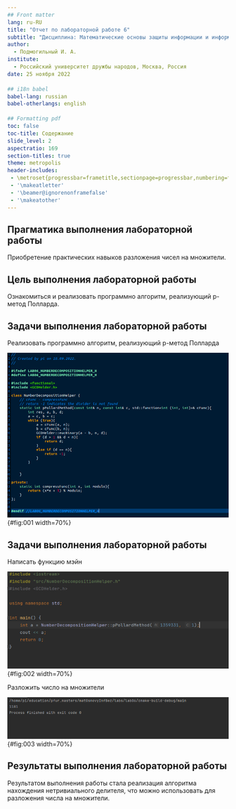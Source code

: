 ```yaml
---
## Front matter
lang: ru-RU
title: "Отчет по лабораторной работе 6"
subtitle: "Дисциплина: Математические основы защиты информации и информационной безопасности"
author:
  - Подмогильный И. А.
institute:
  - Российский университет дружбы народов, Москва, Россия
date: 25 ноября 2022

## i18n babel
babel-lang: russian
babel-otherlangs: english

## Formatting pdf
toc: false
toc-title: Содержание
slide_level: 2
aspectratio: 169
section-titles: true
theme: metropolis
header-includes:
 - \metroset{progressbar=frametitle,sectionpage=progressbar,numbering=fraction}
 - '\makeatletter'
 - '\beamer@ignorenonframefalse'
 - '\makeatother'
---
```


## Прагматика выполнения лабораторной работы

Приобретение практических навыков разложения чисел на множители.

## Цель выполнения лабораторной работы

Ознакомиться и реализовать программно алгоритм, реализующий p-метод Полларда.

## Задачи выполнения лабораторной работы

Реализовать программно алгоритм, реализующий p-метод Полларда

![Реализация алгоритма, реализующего p-метод Полларда](images/1.png){#fig:001 width=70%}

## Задачи выполнения лабораторной работы

Написать функцию мэйн

![main](images/2.png){#fig:002 width=70%}

Разложить число на множители

![Разложение на множители](images/3.png){#fig:003 width=70%}

## Результаты выполнения лабораторной работы

Результатом выполнения работы стала реализация алгоритма нахождения нетривиального делителя, что можно использовать для разложения числа на множители.
